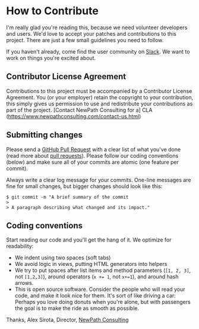 # How to Contribute


I'm really glad you're reading this, because we need volunteer developers and users. We'd love to accept your patches and contributions to this project. There are just a few small guidelines you need to follow.

If you haven't already, come find the user community on [Slack](https://www.newpathconsulting.com/wild-apricot-excel-reporting-dashboard.html). We want to work on things you're excited about.

## Contributor License Agreement

Contributions to this project must be accompanied by a Contributor License Agreement. You (or your employer) retain the copyright to your contribution, this simply gives us permission to use and redistribute your contributions as part of the project. [Contact NewPath Consulting for a] CLA (https://www.newpathconsulting.com/contact-us.html)


## Submitting changes

Please send a [GitHub Pull Request](https://github.com/asirota/gds-wildapricot-connector/pull/new/master) with a clear list of what you've done (read more about [pull requests](http://help.github.com/pull-requests/)). Please follow our coding conventions (below) and make sure all of your commits are atomic (one feature per commit).

Always write a clear log message for your commits. One-line messages are fine for small changes, but bigger changes should look like this:

    $ git commit -m "A brief summary of the commit
    > 
    > A paragraph describing what changed and its impact."

## Coding conventions

Start reading our code and you'll get the hang of it. We optimize for readability:

  * We indent using two spaces (soft tabs)
  * We avoid logic in views, putting HTML generators into helpers
  * We try to put spaces after list items and method parameters (`[1, 2, 3]`, not `[1,2,3]`), around operators (`x += 1`, not `x+=1`), and around hash arrows.
  * This is open source software. Consider the people who will read your code, and make it look nice for them. It's sort of like driving a car: Perhaps you love doing donuts when you're alone, but with passengers the goal is to make the ride as smooth as possible.
  
Thanks,
Alex Sirota, Director, [NewPath Consulting](https://www.newpathconsulting.com)